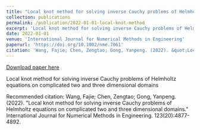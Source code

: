 ```yaml
---
title: "Local knot method for solving inverse Cauchy problems of Helmholtz equations on complicated two and three dimensional domains"
collection: publications
permalink: /publication/2022-01-01-local-knot-method
excerpt: 'Local knot method for solving inverse Cauchy problems of Helmholtz equations on complicated two and three dimensional domains'
date: 2022-01-01
venue: 'International Journal for Numerical Methods in Engineering'
paperurl: 'https://doi.org/10.1002/nme.7061'
citation: 'Wang, Fajie; Chen, Zengtao; Gong, Yanpeng. (2022). &quot;Local knot method for solving inverse Cauchy problems of Helmholtz equations on complicated two and three dimensional domains.&quot; International Journal for Numerical Methods in Engineering. 123(20):4877-4892.'
---
```


<a href='https://doi.org/10.1002/nme.7061'>Download paper here</a>

Local knot method for solving inverse Cauchy problems of Helmholtz equations on complicated two and three dimensional domains

Recommended citation: Wang, Fajie; Chen, Zengtao; Gong, Yanpeng. (2022). "Local knot method for solving inverse Cauchy problems of Helmholtz equations on complicated two and three dimensional domains." International Journal for Numerical Methods in Engineering. 123(20):4877-4892.